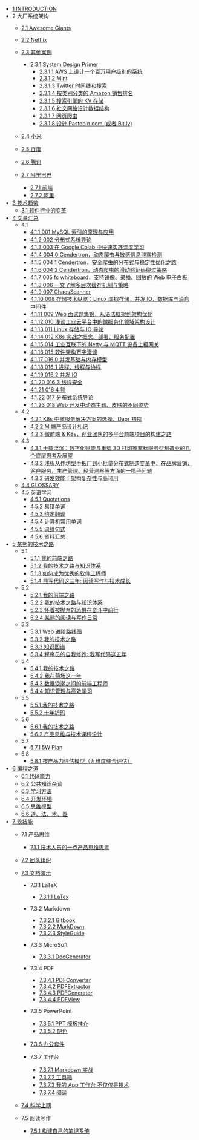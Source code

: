   - [1 INTRODUCTION](/INTRODUCTION.md)
  - 2 大厂系统架构
    - [2.1 Awesome Giants](/大厂系统架构/Awesome-Giants.md)
    - [2.2 Netflix](/大厂系统架构/Netflix/README.md)
      
    - [2.3 其他案例](/大厂系统架构/其他案例/README.md)
      - [2.3.1 System Design Primer](/大厂系统架构/其他案例/System%20Design%20Primer/README.md)
        - [2.3.1.1 AWS 上设计一个百万用户级别的系统](/大厂系统架构/其他案例/System%20Design%20Primer/AWS%20上设计一个百万用户级别的系统.md)
        - [2.3.1.2 Mint](/大厂系统架构/其他案例/System%20Design%20Primer/Mint.md)
        - [2.3.1.3 Twitter 时间线和搜索](/大厂系统架构/其他案例/System%20Design%20Primer/Twitter%20时间线和搜索.md)
        - [2.3.1.4 按类别分类的 Amazon 销售排名](/大厂系统架构/其他案例/System%20Design%20Primer/按类别分类的%20Amazon%20销售排名.md)
        - [2.3.1.5 搜索引擎的 KV 存储](/大厂系统架构/其他案例/System%20Design%20Primer/搜索引擎的%20KV%20存储.md)
        - [2.3.1.6 社交网络设计数据结构](/大厂系统架构/其他案例/System%20Design%20Primer/社交网络设计数据结构.md)
        - [2.3.1.7 网页爬虫](/大厂系统架构/其他案例/System%20Design%20Primer/网页爬虫.md)
        - [2.3.1.8 设计 Pastebin.com (或者 Bit.ly)](/大厂系统架构/其他案例/System%20Design%20Primer/设计%20Pastebin.com%20(或者%20Bit.ly).md)
    - [2.4 小米](/大厂系统架构/小米/README.md)
      
    - [2.5 百度](/大厂系统架构/百度/README.md)
      
    - [2.6 腾讯](/大厂系统架构/腾讯/README.md)
      
    - [2.7 阿里巴巴](/大厂系统架构/阿里巴巴/README.md)
      - [2.7.1 前端](/大厂系统架构/阿里巴巴/前端.md)
      - [2.7.2 阿里](/大厂系统架构/阿里巴巴/阿里.md)
  - [3 技术趋势](/技术趋势/README.md)
    - [3.1 软件行业的变革](/技术趋势/软件行业的变革.md)
  - [4 文章汇总](/文章汇总/README.md)
    - 4.1 
      - [4.1.1 001 MySQL 索引的原理与应用](/文章汇总/2019/2019-001-MySQL%20索引的原理与应用.md)
      - [4.1.2 002 分布式系统导论](/文章汇总/2019/2019-002-分布式系统导论.md)
      - [4.1.3 003 在 Google Colab 中快速实践深度学习](/文章汇总/2019/2019-003-在%20Google%20Colab%20中快速实践深度学习.md)
      - [4.1.4 004 0 Cendertron，动态爬虫与敏感信息泄露检测](/文章汇总/2019/2019-004-0-Cendertron，动态爬虫与敏感信息泄露检测.md)
      - [4.1.5 004 1 Cendertron，安全爬虫的分布式与稳定性优化之路](/文章汇总/2019/2019-004-1-Cendertron，安全爬虫的分布式与稳定性优化之路.md)
      - [4.1.6 004 2 Cendertron，动态爬虫的滑动验证码绕过策略](/文章汇总/2019/2019-004-2-Cendertron，动态爬虫的滑动验证码绕过策略.md)
      - [4.1.7 005 fc whiteboard，支持镜像、录播、回放的 Web 电子白板](/文章汇总/2019/2019-005-fc-whiteboard，支持镜像、录播、回放的%20Web%20电子白板.md)
      - [4.1.8 006 一文了解多层次缓存机制与策略](/文章汇总/2019/2019-006-一文了解多层次缓存机制与策略.md)
      - [4.1.9 007 ChaosScanner](/文章汇总/2019/2019-007-ChaosScanner.md)
      - [4.1.10 008 存储技术纵览：Linux 虚拟存储，并发 IO，数据库与消息中间件](/文章汇总/2019/2019-008-存储技术纵览：Linux%20虚拟存储，并发%20IO，数据库与消息中间件.md)
      - [4.1.11 009 Web 面试题集锦，从语法框架到架构优化](/文章汇总/2019/2019-009-Web%20面试题集锦，从语法框架到架构优化.md)
      - [4.1.12 010 浅谈工业云平台中的微服务化领域架构设计](/文章汇总/2019/2019-010-浅谈工业云平台中的微服务化领域架构设计.md)
      - [4.1.13 011 Linux 存储与 IO 导论](/文章汇总/2019/2019-011-Linux%20存储与%20IO%20导论.md)
      - [4.1.14 012 K8s 实战之概念、部署、服务配置](/文章汇总/2019/2019-012-K8s%20实战之概念、部署、服务配置.md)
      - [4.1.15 014 工业互联下的 Netty 与 MQTT 设备上报网关](/文章汇总/2019/2019-014-工业互联下的%20Netty%20与%20MQTT%20设备上报网关.md)
      - [4.1.16 015 软件架构万字漫谈](/文章汇总/2019/2019-015-软件架构万字漫谈.md)
      - [4.1.17 016 0 并发基础与内存模型](/文章汇总/2019/2019-016-0-并发基础与内存模型.md)
      - [4.1.18 016 1 进程、线程与协程](/文章汇总/2019/2019-016-1-进程、线程与协程.md)
      - [4.1.19 016 2 并发 IO](/文章汇总/2019/2019-016-2-并发%20IO.md)
      - [4.1.20 016 3 线程安全](/文章汇总/2019/2019-016-3-线程安全.md)
      - [4.1.21 016 4 锁](/文章汇总/2019/2019-016-4-锁.md)
      - [4.1.22 017 分布式系统导论](/文章汇总/2019/2019-017-分布式系统导论.md)
      - [4.1.23 018 Web 开发中动态主题、皮肤的不同姿势](/文章汇总/2019/2019-018-Web%20开发中动态主题、皮肤的不同姿势.md)
    - 4.2 
      - [4.2.1 K8s 中微服务解决方案的选择，Dapr 初探](/文章汇总/2020/K8s%20中微服务解决方案的选择，Dapr%20初探.md)
      - [4.2.2 M 端产品设计札记](/文章汇总/2020/M%20端产品设计札记.md)
      - [4.2.3 微前端 & K8s，创业团队的多平台前端项目的构建之路](/文章汇总/2020/微前端%20&%20K8s，创业团队的多平台前端项目的构建之路.md)
    - 4.3 
      - [4.3.1 十载浮沉：数字化赋能与重塑 3D 打印等非标服务型制造业的几个底层思考及展望](/文章汇总/2021/十载浮沉：数字化赋能与重塑%203D%20打印等非标服务型制造业的几个底层思考及展望.md)
      - [4.3.2 浅析从作坊型手扳厂到小批量分布式制造变革中，在品牌营销、客户服务、生产管理、经营洞察等方面的一揽子问题](/文章汇总/2021/浅析从作坊型手扳厂到小批量分布式制造变革中，在品牌营销、客户服务、生产管理、经营洞察等方面的一揽子问题.md)
      - [4.3.3 研发效能：架构复杂性与高可用](/文章汇总/2021/研发效能：架构复杂性与高可用.md)
    - [4.4 GLOSSARY](/文章汇总/GLOSSARY.md)
    - [4.5 英语学习](/文章汇总/英语学习/README.md)
      - [4.5.1 Quotations](/文章汇总/英语学习/Quotations.md)
      - [4.5.2 易错单词](/文章汇总/英语学习/易错单词.md)
      - [4.5.3 约定翻译](/文章汇总/英语学习/约定翻译.md)
      - [4.5.4 计算机常用单词](/文章汇总/英语学习/计算机常用单词.md)
      - [4.5.5 词组句式](/文章汇总/英语学习/词组句式.md)
      - [4.5.6 资料汇总](/文章汇总/英语学习/资料汇总.md)
  - [5 某熊的技术之路](/某熊的技术之路/README.md)
    - 5.1 
      - [5.1.1 我的前端之路](/某熊的技术之路/2015/2015-我的前端之路.md)
      - [5.1.2 我的技术之路与知识体系](/某熊的技术之路/2015/2015-我的技术之路与知识体系.md)
      - [5.1.3 如何成为优秀的软件工程师](/某熊的技术之路/2015/如何成为优秀的软件工程师.md)
      - [5.1.4 熊写代码这三年: 阅读写作与技术成长](/某熊的技术之路/2015/熊写代码这三年:%20阅读写作与技术成长.md)
    - 5.2 
      - [5.2.1 我的前端之路](/某熊的技术之路/2016/2016-我的前端之路.md)
      - [5.2.2 我的技术之路与知识体系](/某熊的技术之路/2016/2016-我的技术之路与知识体系.md)
      - [5.2.3 怀着被抛弃的恐惧在奋斗中前行](/某熊的技术之路/2016/怀着被抛弃的恐惧在奋斗中前行.md)
      - [5.2.4 某熊的阅读与写作日常](/某熊的技术之路/2016/某熊的阅读与写作日常.md)
    - 5.3 
      - [5.3.1 Web 进阶路线图](/某熊的技术之路/2017/2017-Web%20进阶路线图.md)
      - [5.3.2 我的技术之路](/某熊的技术之路/2017/2017-我的技术之路.md)
      - [5.3.3 知识图谱](/某熊的技术之路/2017/2017-知识图谱.md)
      - [5.3.4 程序员的自我修养: 我写代码这五年](/某熊的技术之路/2017/程序员的自我修养:%20我写代码这五年.md)
    - 5.4 
      - [5.4.1 我的技术之路](/某熊的技术之路/2018/2018-我的技术之路.md)
      - [5.4.2 我在菊场这一年](/某熊的技术之路/2018/我在菊场这一年.md)
      - [5.4.3 数据浪潮之间的前端工程师](/某熊的技术之路/2018/数据浪潮之间的前端工程师.md)
      - [5.4.4 知识管理与高效学习](/某熊的技术之路/2018/知识管理与高效学习.md)
    - 5.5 
      - [5.5.1 我的技术之路](/某熊的技术之路/2019/2019-我的技术之路.md)
      - [5.5.2 十年铲码](/某熊的技术之路/2019/十年铲码.md)
    - 5.6 
      - [5.6.1 我的技术之路](/某熊的技术之路/2020/2020-我的技术之路.md)
      - [5.6.2 产品思维与技术课程设计](/某熊的技术之路/2020/产品思维与技术课程设计.md)
    - 5.7 
      - [5.7.1 5W Plan](/某熊的技术之路/2021/5W%20Plan.md)
    - 5.8 
      - [5.8.1 按产品力评估模型（九维度综合评估）](/某熊的技术之路/2022/2022-按产品力评估模型（九维度综合评估）.md)
  - [6 编程之道](/编程之道/README.md)
    - [6.1 代码能力](/编程之道/代码能力.md)
    - [6.2 公共知识杂谈](/编程之道/公共知识杂谈.md)
    - [6.3 学习方法](/编程之道/学习方法.md)
    - [6.4 开发环境](/编程之道/开发环境.md)
    - [6.5 思维模型](/编程之道/思维模型.md)
    - [6.6 道、法、术、器](/编程之道/道、法、术、器.md)
  - [7 软技能](/软技能/README.md)
    - 7.1 产品思维
      - [7.1.1 技术人员的一点产品思维思考](/软技能/产品思维/2022-技术人员的一点产品思维思考.md)
    - [7.2 团队组织](/软技能/团队组织/README.md)
      
    - [7.3 文档演示](/软技能/文档演示/README.md)
      - 7.3.1 LaTeX
        - [7.3.1.1 LaTex](/软技能/文档演示/LaTeX/LaTex.md)
      - 7.3.2 Markdown
        - [7.3.2.1 Gitbook](/软技能/文档演示/Markdown/Gitbook.md)
        - [7.3.2.2 MarkDown](/软技能/文档演示/Markdown/MarkDown.md)
        - [7.3.2.3 StyleGuide](/软技能/文档演示/Markdown/StyleGuide.md)
      - 7.3.3 MicroSoft
        - [7.3.3.1 DocGenerator](/软技能/文档演示/MicroSoft/DocGenerator.md)
      - 7.3.4 PDF
        - [7.3.4.1 PDFConverter](/软技能/文档演示/PDF/PDFConverter.md)
        - [7.3.4.2 PDFExtractor](/软技能/文档演示/PDF/PDFExtractor.md)
        - [7.3.4.3 PDFGenerator](/软技能/文档演示/PDF/PDFGenerator.md)
        - [7.3.4.4 PDFView](/软技能/文档演示/PDF/PDFView.md)
      - 7.3.5 PowerPoint
        - [7.3.5.1 PPT 模板推介](/软技能/文档演示/PowerPoint/PPT%20模板推介.md)
        - [7.3.5.2 配色](/软技能/文档演示/PowerPoint/配色/README.md)
          
      - [7.3.6 办公套件](/软技能/文档演示/办公套件/README.md)
        
      - 7.3.7 工作台
        - [7.3.7.1 Markdown 实战](/软技能/文档演示/工作台/Markdown%20实战.md)
        - [7.3.7.2 工具箱](/软技能/文档演示/工作台/工具箱.md)
        - [7.3.7.3 我的 App 工作台 不仅仅是技术](/软技能/文档演示/工作台/我的%20App%20工作台-不仅仅是技术.md)
        - [7.3.7.4 阅读](/软技能/文档演示/工作台/阅读.md)
    - [7.4 科学上网](/软技能/科学上网/README.md)
      
    - 7.5 阅读写作
      - [7.5.1 构建自己的笔记系统](/软技能/阅读写作/构建自己的笔记系统.md)